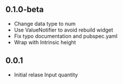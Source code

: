 ## 0.1.0-beta

 * Change data type to num
 * Use ValueNotifier to avoid rebuild widget
 * Fix typo documentation and pubspec.yaml
 * Wrap with Intrinsic height 

## 0.0.1

* Initial relase Input quantity

